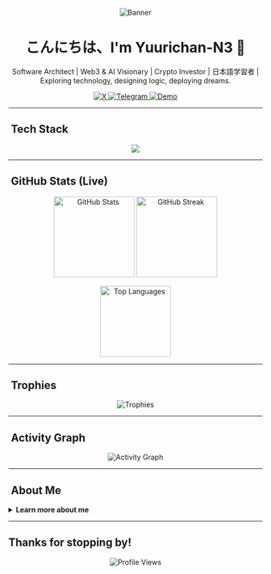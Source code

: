 <!-- Banner -->
<p align="center">
  <img src="https://capsule-render.vercel.app/api?type=waving&height=180&text=Yuurichan-N3&fontAlign=50&fontAlignY=40&color=0:ff0066,100:ffcc00&desc=Web3+%26+AI+Visionary+•+Crypto+Investor+•+日本語+Learner&descAlign=50&descAlignY=65" alt="Banner" />
</p>

<!-- Intro -->
<h1 align="center">こんにちは、I'm <strong>Yuurichan-N3</strong> 👾</h1>
<p align="center">
  Software Architect | Web3 & AI Visionary | Crypto Investor | 日本語学習者 | Exploring technology, designing logic, deploying dreams.
</p>

<!-- Social Badges -->
<p align="center">
  <a href="https://x.com/Yuurisan_desu" target="_blank">
    <img alt="X" src="https://img.shields.io/badge/X-(@Yuurisan_desu)-1DA1F2?style=for-the-badge&logo=x&logoColor=white" />
  </a>
  <a href="https://t.me/sentineldiscus" target="_blank">
    <img alt="Telegram" src="https://img.shields.io/badge/Telegram-Chat-0088CC?style=for-the-badge&logo=telegram&logoColor=white" />
  </a>
  <a href="https://yuurisentinel.netlify.app/" target="_blank">
    <img alt="Demo" src="https://img.shields.io/badge/Live+Demo-Yuurisentinel-22c55e?style=for-the-badge" />
  </a>
</p>

---

## ​ Tech Stack
<p align="center">
  <img src="https://skillicons.dev/icons?i=solidity,html,css,js,ts,python,nodejs,react,vue,docker,git,linux,aws&perline=7" />
</p>

---

## ​ GitHub Stats (Live)
<p align="center">
  <img height="160" src="https://github-readme-stats.vercel.app/api?username=Yuurichan-N3&show_icons=true&theme=dracula&hide_border=true" alt="GitHub Stats" />
  <img height="160" src="https://github-readme-streak-stats.herokuapp.com/?user=Yuurichan-N3&theme=dracula&hide_border=true" alt="GitHub Streak" />
</p>
<p align="center">
  <img height="140" src="https://github-readme-stats.vercel.app/api/top-langs/?username=Yuurichan-N3&layout=compact&theme=dracula&hide_border=true" alt="Top Languages" />
</p>

---

## ​ Trophies
<p align="center">
  <img src="https://github-profile-trophy.vercel.app/?username=Yuurichan-N3&theme=dracula&no-frame=true&margin-w=8&margin-h=8" alt="Trophies" />
</p>

---

## ​ Activity Graph
<p align="center">
  <img src="https://github-readme-activity-graph.vercel.app/graph?username=Yuurichan-N3&theme=github-dark&hide_border=true" alt="Activity Graph" />
</p>

---

## ​ About Me
<details>
  <summary><b>Learn more about me</b></summary>

- 🌐 **Role**: Software Architect with focus on Web3, AI, and blockchain logic design.  
- 🧠 **Interests**: Crypto investing & decentralized innovation, Japanese language & culture, clean scalable architecture.  
- 🚀 **Mission**: Bring ideas to life through code, while exploring cross-cultural creativity.  
- ☎️ **Connect with Me**:  
  - X: [@Yuurisan_desu](https://x.com/Yuurisan_desu)  
  - Telegram: [Chat group](https://t.me/sentineldiscus)  
  - Live: [yuurisentinel.netlify.app](https://yuurisentinel.netlify.app/)
</details>

---

##  Thanks for stopping by!
<p align="center">
  <img src="https://komarev.com/ghpvc/?username=Yuurichan-N3&style=for-the-badge&label=Profile+Views&color=ff0066" alt="Profile Views" />
</p>
